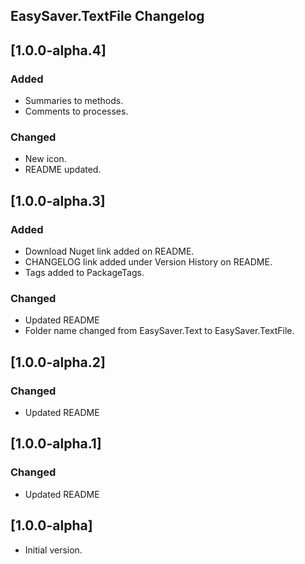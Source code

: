 ## EasySaver.TextFile Changelog

<!--
## [Unreleased]

### Added

### Changed

### Removed
-->

## [1.0.0-alpha.4]

### Added
* Summaries to methods.
* Comments to processes.

### Changed
* New icon.
* README updated.

## [1.0.0-alpha.3]

### Added
* Download Nuget link added on README.
* CHANGELOG link added under Version History on README.
* Tags added to PackageTags.

### Changed
* Updated README
* Folder name changed from EasySaver.Text to EasySaver.TextFile.

## [1.0.0-alpha.2]

### Changed
* Updated README

## [1.0.0-alpha.1]

### Changed
* Updated README

## [1.0.0-alpha]
* Initial version.